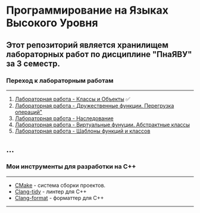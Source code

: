 # Программирование на Языках Высокого Уровня
## Этот репозиторий является хранилищем лабораторных работ по дисциплине "ПнаЯВУ" за 3 семестр. 
### Переход к лабораторным работам
___
1. [Лабораторная работа - Классы и Объекты](lab1) :white_check_mark:
2. [Лабораторная работа - Дружественные функции. Перегрузка операций"](lab2)
3. [Лабораторная работа - Наследование](lab3)
4. [Лабораторная работа - Виртуальные фунуции. Абстрактные классы](lab4)
5. [Лабораторная работа - Шаблоны функций и классов](lab5)
## ...

### Мои инструменты для разработки на C++
___
* [CMake](https://cmake.org/cmake/help/latest/guide/tutorial/index.html) - система сборки проектов.
* [Clang-tidy](https://clang.llvm.org/extra/clang-tidy/#clang-tidy) - линтер для C++
* [Clang-format](https://clang.llvm.org/docs/ClangFormat.html) - форматтер для C++
___
